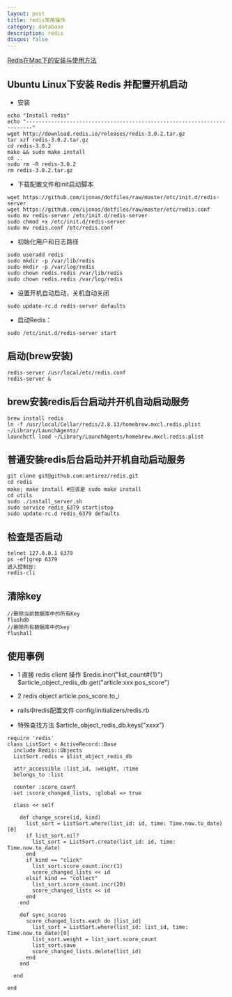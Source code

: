 ```yaml
---
layout: post
title: redis常用操作
category: database
description: redis
disqus: false
---
```


[Redis在Mac下的安装与使用方法](http://blog.sina.com.cn/s/blog_62d4d5900101bp7s.html)

## Ubuntu Linux下安装 Redis 并配置开机启动

* 安装   

```
echo "Install redis"
echo "------------------------------------------------------------------------"
wget http://download.redis.io/releases/redis-3.0.2.tar.gz
tar xzf redis-3.0.2.tar.gz
cd redis-3.0.2
make && sudo make install
cd ..
sudo rm -R redis-3.0.2
rm redis-3.0.2.tar.gz
```
* 下载配置文件和init启动脚本   

```
wget https://github.com/ijonas/dotfiles/raw/master/etc/init.d/redis-server
wget https://github.com/ijonas/dotfiles/raw/master/etc/redis.conf
sudo mv redis-server /etc/init.d/redis-server
sudo chmod +x /etc/init.d/redis-server
sudo mv redis.conf /etc/redis.conf
```

* 初始化用户和日志路径   

```
sudo useradd redis
sudo mkdir -p /var/lib/redis
sudo mkdir -p /var/log/redis
sudo chown redis.redis /var/lib/redis
sudo chown redis.redis /var/log/redis
```

* 设置开机自动启动，关机自动关闭   

```
sudo update-rc.d redis-server defaults
```

* 启动Redis：

```
sudo /etc/init.d/redis-server start
```



## 启动(brew安装)

```
redis-server /usr/local/etc/redis.conf
redis-server &
```


## brew安装redis后台启动并开机自动启动服务

```
brew install redis
ln -f /usr/local/Cellar/redis/2.8.13/homebrew.mxcl.redis.plist ~/Library/LaunchAgents/
launchctl load ~/Library/LaunchAgents/homebrew.mxcl.redis.plist
```


## 普通安装redis后台启动并开机自动启动服务

```
git clone git@github.com:antirez/redis.git
cd redis
make; make install #应该是 sudo make install 
cd utils
sudo ./install_server.sh
sudo service redis_6379 start|stop
sudo update-rc.d redis_6379 defaults
```

## 检查是否启动

```
telnet 127.0.0.1 6379
ps -ef|grep 6379
进入控制台:
redis-cli
```

## 清除key

```
//删除当前数据库中的所有Key
flushdb
//删除所有数据库中的key
flushall
```

## 使用事例

* 1 直接 redis client 操作
$redis.incr("list_count#{1}")
$article_object_redis_db.get("article:xxx:pos_score")

* 2 redis object
article.pos_score.to_i

* rails中redis配置文件
config/initializers/redis.rb

* 特殊查找方法
$article_object_redis_db.keys("*xxxx*”)

```
require 'redis'
class ListSort < ActiveRecord::Base
  include Redis::Objects
  ListSort.redis = $list_object_redis_db

  attr_accessible :list_id, :weight, :time
  belongs_to :list

  counter :score_count
  set :score_changed_lists, :global => true

  class << self

    def change_score(id, kind)
      list_sort = ListSort.where(list_id: id, time: Time.now.to_date)[0]
      if list_sort.nil?
        list_sort = ListSort.create(list_id: id, time: Time.now.to_date)
      end
      if kind == "click"
        list_sort.score_count.incr(1)
        score_changed_lists << id
      elsif kind == "collect"
        list_sort.score_count.incr(20)
        score_changed_lists << id
      end
    end

    def sync_scores
      score_changed_lists.each do |list_id|
        list_sort = ListSort.where(list_id: list_id, time: Time.now.to_date)[0]
        list_sort.weight = list_sort.score_count
        list_sort.save
        score_changed_lists.delete(list_id)
      end
    end

  end

end

```